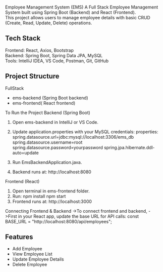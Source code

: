  Employee Management System (EMS)
A Full Stack Employee Management System built using Spring Boot (Backend) and React (Frontend).  
This project allows users to manage employee details with basic CRUD (Create, Read, Update, Delete) operations.

## Tech Stack
Frontend: React, Axios, Bootstrap  
Backend: Spring Boot, Spring Data JPA, MySQL  
Tools: IntelliJ IDEA, VS Code, Postman, Git, GitHub

## Project Structure
FullStack
  - ems-backend  (Spring Boot backend)
  - ems-frontend( React frontend)

 To Run the Project
 Backend (Spring Boot)
1. Open ems-backend in IntelliJ or VS Code.
2. Update application.properties with your MySQL credentials:
   properties:
   spring.datasource.url=jdbc:mysql://localhost:3306/ems_db
   spring.datasource.username=root
   spring.datasource.password=yourpassword
   spring.jpa.hibernate.ddl-auto=update

3. Run EmsBackendApplication.java.
4. Backend runs at: http://localhost:8080

 Frontend (React)
1. Open terminal in ems-frontend folder.
2. Run:
   npm install
   npm start
3. Frontend runs at: http://localhost:3000


 Connecting Frontend & Backend
->To connect frontend and backend,
->First in your React app, update the base URL for API calls:
const BASE_URL = "http://localhost:8080/api/employees";

## Features
- Add Employee  
- View Employee List
- Update Employee Details  
- Delete Employee  
